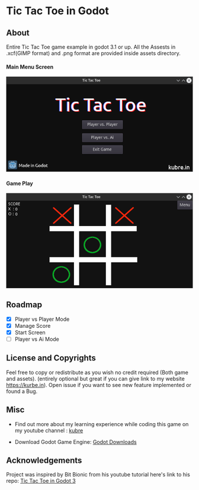 # Tic Tac Toe in Godot

## About

Entire Tic Tac Toe game example in godot 3.1 or up.
All the Assests in .xcf(GIMP format) and .png format are provided inside assets directory.

#### Main Menu Screen
![Main Menu](images/Menu.png)

#### Game Play
![Game Play](images/Game.png)

## Roadmap
 
- [x] Player vs Player Mode
- [x] Manage Score
- [x] Start Screen
- [ ] Player vs Ai Mode

## License and Copyrights
Feel free to copy or redistribute as you wish no credit required (Both game and assets). (entirely optional but great if you can give link to my website https://kurbe.in). Open issue if you want to see new feature implemented or found a Bug.

## Misc

- Find out more about my learning experience while coding this game on my youtube channel : [kubre](https://www.youtube.com/channel/UCruYKNvpEEMN-gtGRu98W_g)

- Download Godot Game Engine: [Godot Downloads](https://godotengine.org/download)

## Acknowledgements
Project was inspired by Bit Bionic from his youtube tutorial here's link to his repo:
[Tic Tac Toe in Godot 3](https://github.com/bitbionic/tic-tac-toe-gd3)

